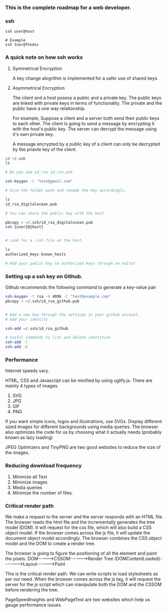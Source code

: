 ### This is the complete roadmap for a web developer.

### ssh

```
ssh user@host

# Example
ssh toor@fnndsc

```

### A quick note on how ssh works

1. Symmetrical Encryption

   A key change alogrithm is implemented for a safer use of shared keys.

2. Asymmetrical Encryption

   The client and a host posess a public and a private key. The public keys are linked with private keys in terms of functionality.
   The private and the public have a one way relationship.

   For example, Suppose a client and a server both send their public keys to each other. The client is going to send a message by encrypting it with the host's public key. The server can decrypt the message using it's own private key.

   A message encrypted by a public key of a client can only be decrypted by the priavte key of the client.

```bash
cd ~/.ssh
ls

# Do you see id_rsa id_rsa.pub

ssh-keygen -C "test@gmail.com"

# Give the folder path and rename the key accordingly.

ls
id_rsa_digitalocean.pub

# You can share the public key with the host

pbcopy < ~/.ssh/id_rsa_digitalocean.pub
ssh {user}@{host}


# Look for a .ssh file on the host.

ls
authorized_keys known_hosts

# Add your public key to authorized keys through an editor


```

### Setting up a ssh key on Github.

Github recommends the following command to generate a key-value pair

```bash
ssh-keygen -t rsa -b 4096 -C "test@example.com"
pbcopy < ~/.ssh/id_rsa_github.pub


# Add a new key through the settings in your github account.
# Add your identity

ssh-add ~/.ssh/id_rsa_github

# Useful commands to list and delete identities
ssh-add -l
ssh-add -D

```

### Performance

Internet speeds vary.

HTML, CSS and Javascript can be minified by using uglify.js.
There are mainly 4 types of images.

1. SVG
2. JPG
3. GIF
4. PNG

If you want simple icons, logos and illustrations, use SVGs.
Display different sized images for different backgrounds using media queries. The browser also optimizes the code for us by choosing what it actually needs (probably known as lazy loading)

JPEG Optimizers and TinyPNG are two good websites to reduce the size of the images.

### Reducing download frequency

1. Minimize all Text
2. Minimize images
3. Media queries
4. Minimize the number of files.

### Critical render path

We make a request to the server and the server responds with an HTML file. The browser reads the html file and the incrementally generates the tree model (DOM). It will request for the css file, which will also build a CSS object model. If the browser comes across the js file, it will update the document object model accordingly. The browser combines the CSS object model and the DOM to create a render tree.

The browser is going to figure the positioning of all the element and paint the pixels.
DOM----->CSSOM------>Render Tree (DOMContentLoaded)------->Layout------>Paint

This is the critical render path.
We can write scripts to load stylesheets as per our need. When the browser comes across the js tag, it will request the server for the js script which can manipulate both the DOM and the CSSOM before rendering the tree.

PageSpeedInsights and WebPageTest are two websites which help us gauge performance issues.
